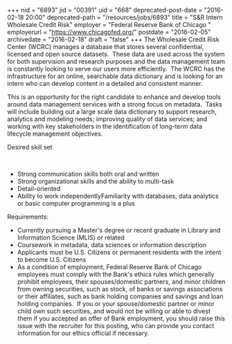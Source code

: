 +++
nid = "6893"
jid = "00391"
uid = "668"
deprecated-post-date = "2016-02-18 20:00"
deprecated-path = "/resources/jobs/6893"
title = "S&R Intern Wholesale Credit Risk"
employer = "Federal Reserve Bank of Chicago "
employerurl = "https://www.chicagofed.org/"
postdate = "2016-02-05"
archivedate = "2016-02-18"
draft = "false"
+++
The Wholesale Credit Risk Center (WCRC) manages a database that stores
several confidential, licensed and open source datasets.  These data are
used across the system for both supervision and research purposes and
the data management team is constantly looking to serve our users more
efficiently.  The WCRC has the infrastructure for an online, searchable
data dictionary and is looking for an intern who can develop content in
a detailed and consistent manner.

This is an opportunity for the right candidate to enhance and develop
tools around data management services with a strong focus on metadata. 
Tasks will include building out a large scale data dictionary to support
research, analytics and modeling needs; improving quality of data
services; and working with key stakeholders in the identification of
long-term data lifecycle management objectives.

Desired skill set

 

-   Strong communication skills both oral and written
-   Strong organizational skills and the ability to multi-task
-   Detail-oriented
-   Ability to work independentlyFamiliarity with databases, data
    analytics or basic computer programming is a plus
  
Requirements:         

-   Currently pursuing a Master's degree or recent graduate in Library
    and Information Science (MLIS) or related
-   Coursework in metadata, data sciences or information description
-   Applicants must be U.S. Citizens or permanent residents with the
    intent to become U.S. Citizens
-   As a condition of employment, Federal Reserve Bank of Chicago
    employees must comply with the Bank's ethics rules which generally
    prohibit employees, their spouses/domestic partners, and minor
    children from owning securities, such as stock, of banks or savings
    associations or their affiliates, such as bank holding companies and
    savings and loan holding companies.  If you or your spouse/domestic
    partner or minor child own such securities, and would not be willing
    or able to divest them if you accepted an offer of Bank employment,
    you should raise this issue with the recruiter for this posting, who
    can provide you contact information for our ethics official if
    necessary.
